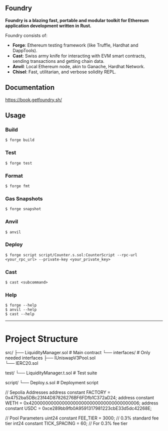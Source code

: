## Foundry

**Foundry is a blazing fast, portable and modular toolkit for Ethereum application development written in Rust.**

Foundry consists of:

-   **Forge**: Ethereum testing framework (like Truffle, Hardhat and DappTools).
-   **Cast**: Swiss army knife for interacting with EVM smart contracts, sending transactions and getting chain data.
-   **Anvil**: Local Ethereum node, akin to Ganache, Hardhat Network.
-   **Chisel**: Fast, utilitarian, and verbose solidity REPL.

## Documentation

https://book.getfoundry.sh/

## Usage

### Build

```shell
$ forge build
```

### Test

```shell
$ forge test
```

### Format

```shell
$ forge fmt
```

### Gas Snapshots

```shell
$ forge snapshot
```

### Anvil

```shell
$ anvil
```

### Deploy

```shell
$ forge script script/Counter.s.sol:CounterScript --rpc-url <your_rpc_url> --private-key <your_private_key>
```

### Cast

```shell
$ cast <subcommand>
```

### Help

```shell
$ forge --help
$ anvil --help
$ cast --help
```


****************************************************************************************************************

# Project Structure

src/
├── LiquidityManager.sol       # Main contract
└── interfaces/               # Only needed interfaces
    ├── IUniswapV3Pool.sol    
    └── IERC20.sol           

test/
└── LiquidityManager.t.sol    # Test suite

script/
└── Deploy.s.sol             # Deployment script



// Sepolia Addresses
address constant FACTORY = 0x4752ba5DBc23f44D87826276BF6FDfb1C372aD24;
address constant WETH = 0x4200000000000000000000000000000000000006;
address constant USDC = 0xce289bb9fb0A9591317981223cbE33d5dc42268E;

// Pool Parameters
uint24 constant FEE_TIER = 3000; // 0.3% standard fee tier
int24 constant TICK_SPACING = 60; // For 0.3% fee tier